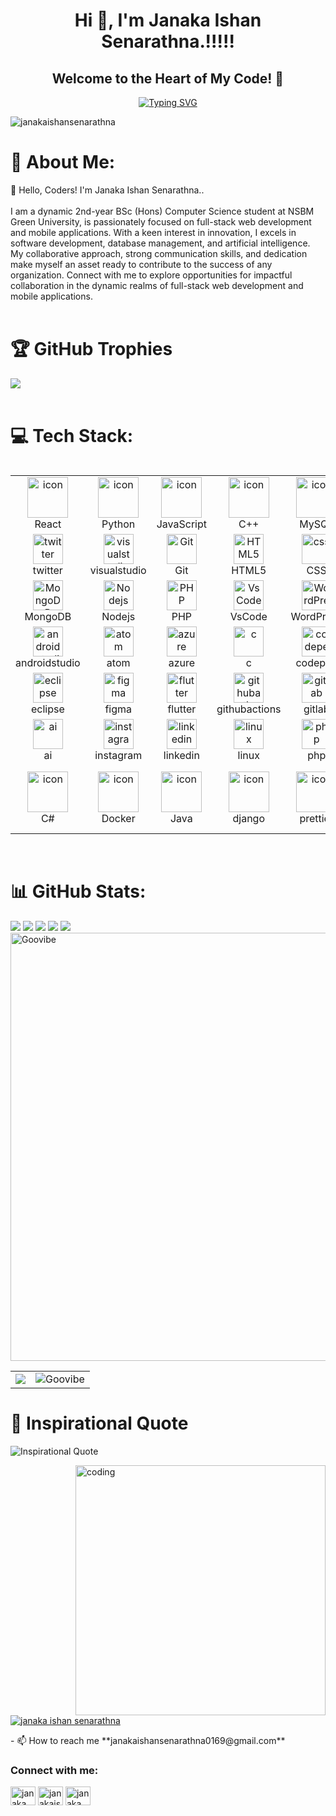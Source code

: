 <h1 align="center">Hi 👋, I'm Janaka Ishan Senarathna.!!!!!</h1>
<h2 align="center">Welcome to the Heart of My Code! 🚀</h3>

   <div align="center">
  <a href="https://git.io/typing-svg"><img src="https://readme-typing-svg.demolab.com?font=Fira+Code&size=19&pause=1000&width=435&lines=I'm +a+Trainee+Full+Stack+Developer; || .Frond+End+Developer; || .UI/UX Designer ; ---->.From+Gampaha+, Sri+lanka ...... ;" alt="Typing SVG" /></a>
</div> 




<p align="left"> <img src="https://komarev.com/ghpvc/?username=janakaishansenarathna&label=Profile%20views&color=0e75b6&style=flat" alt="janakaishansenarathna" /> </p>

# 💫 About Me:
👋 Hello, Coders! I'm Janaka Ishan Senarathna..<br><br>I am a dynamic 2nd-year BSc (Hons) Computer Science student at NSBM Green University, is passionately focused on full-stack web development and mobile applications. With a keen interest in innovation, I excels in software development, database management, and artificial intelligence. My collaborative approach, strong communication skills, and dedication make myself an asset ready to contribute to the success of any organization. Connect with me to explore opportunities for impactful collaboration in the dynamic realms of full-stack web development and mobile applications.<br><br>

# 🏆 GitHub Trophies
![](https://github-profile-trophy.vercel.app/?username=Janakaishansenarathna&theme=radical&no-frame=true&no-bg=true&margin-w=4) <br><br>

# 💻 Tech Stack:
<div style="display: flex; align-items: flex-start; align: align ">
    <table align="">
      <tr>
        <td align="center" width="96">
            <img src="https://techstack-generator.vercel.app/react-icon.svg" alt="icon" width="65" height="65" />
          <br>React
        </td>
        <td align="center" width="96">
          <a href="#macropower-tech">
            <img src="https://techstack-generator.vercel.app/python-icon.svg" alt="icon" width="65" height="65" />
          </a>
          <br>Python
        </td>
        <td align="center" width="96">
            <img src="https://techstack-generator.vercel.app/js-icon.svg" alt="icon" width="65" height="65" />
          <br>JavaScript
        </td>
        <td align="center" width="96">
            <img src="https://techstack-generator.vercel.app/cpp-icon.svg" alt="icon" width="65" height="65" />
          <br>C++
        </td>
        <td align="center" width="96">
            <img src="https://techstack-generator.vercel.app/mysql-icon.svg" alt="icon" width="65" height="65" />
          <br>MySQL
        </td>
        <td align="center" width="96">
            <img src="https://techstack-generator.vercel.app/github-icon.svg" alt="icon" width="65" height="65" />
            <br>Github  
        </td>
        <td align="center" width="96">
            <img src="https://techstack-generator.vercel.app/aws-icon.svg" alt="icon" width="65" height="65" />
          <br>AWS
        </td>
      </tr>
      <tr>
      <td align="center" width="96">
        <img src="https://skillicons.dev/icons?i=twitter" width="48" height="48" alt="twitter" />
        <br>twitter
        <td align="center" width="96">
          <img src="https://skillicons.dev/icons?i=visualstudio" width="48" height="48" alt="visualstudio" />
          <br>visualstudio
        </td>
        <td align="center" width="96"> 
            <img src="https://user-images.githubusercontent.com/25181517/192108372-f71d70ac-7ae6-4c0d-8395-51d8870c2ef0.png" width="48" height="48" alt="Git" />
          <br>Git
        </td>
        <td align="center"  width="96">
            <img src="https://skillicons.dev/icons?i=html" width="48" height="48" alt="HTML5" />
          <br>HTML5
        </td>
        <td align="center" width="96">
            <img src="https://skillicons.dev/icons?i=css" width="48" height="48" alt="css" />
          <br>CSS
        </td>
        <td align="center"  width="96">
            <img src="https://skillicons.dev/icons?i=bootstrap" width="48" height="48" alt="bootstrap" />
          <br>Bootstrap
        </td>
        <td align="center" width="96">
            <img src="https://skillicons.dev/icons?i=tailwind" width="48" height="48" alt="tailwind" />
          <br>Tailwind
        </td>
      </tr>
     <tr>
          <td align="center" width="96">
            <img src="https://skillicons.dev/icons?i=mongodb" width="48" height="48" alt="MongoDB" />
          <br>MongoDB
        </td>
            <td align="center" width="96">
            <img src="https://skillicons.dev/icons?i=nodejs" width="48" height="48" alt="Nodejs" />
          <br>Nodejs
          </td>
          </td>
        <td align="center" width="96">
            <img src="https://skillicons.dev/icons?i=php" width="48" height="48" alt="PHP" />
          <br>PHP
        </td>
                <td align="center" width="96">
            <img src="https://skillicons.dev/icons?i=vscode" width="48" height="48" alt="VsCode" />
          <br>VsCode
        </td>
                  <td align="center" width="96">
            <img src="https://skillicons.dev/icons?i=wordpress" width="48" height="48" alt="WordPress" />
          <br>WordPress
        </td>
                  <td align="center" width="96">
            <img src="https://skillicons.dev/icons?i=vue" width="48" height="48" alt="Vue" />
          <br>Vue
        </td>
                  <td align="center" width="96">
            <img src="https://skillicons.dev/icons?i=sass" width="48" height="48" alt="Sass" />
          <br>Sass
        </td>
     </tr>
     <tr>
        <td align="center" width="96">
            <img src="https://skillicons.dev/icons?i=androidstudio" width="48" height="48" alt="androidstudio" />
          <br>androidstudio
        </td>
          <td align="center" width="96">
            <img src="https://skillicons.dev/icons?i=atom" width="48" height="48" alt="atom" />
        <br>atom
        </td>
        </td>
      <td align="center" width="96">
        <img src="https://skillicons.dev/icons?i=azure" width="48" height="48" alt="azure" />
        <br>azure
      </td>
              <td align="center" width="96">
                <img src="https://skillicons.dev/icons?i=c" width="48" height="48" alt="c" />
        <br>c
      </td>
                <td align="center" width="96">
                    <img src="https://skillicons.dev/icons?i=codepen" width="48" height="48" alt="codepen" />
        <br>codepen
      </td>
                <td align="center" width="96">
                    <img src="https://skillicons.dev/icons?i=dart" width="48" height="48" alt="dart" />
        <br>dart
      </td>
                <td align="center" width="96">
                    <img src="https://skillicons.dev/icons?i=discord" width="48" height="48" alt="discord" />
        <br>discord
      </td>
   </tr>
   <tr>
    <td align="center" width="96">
        <img src="https://skillicons.dev/icons?i=eclipse" width="48" height="48" alt="eclipse" />
      <br>eclipse
    </td>
      <td align="center" width="96">
        <img src="https://skillicons.dev/icons?i=figma" width="48" height="48" alt="figma" />
    <br>figma
    </td>
    </td>
  <td align="center" width="96">
    <img src="https://skillicons.dev/icons?i=flutter" width="48" height="48" alt="flutter" />
    <br>flutter
  </td>
          <td align="center" width="96">
            <img src="https://skillicons.dev/icons?i=githubactions" width="48" height="48" alt="githubactions" />
    <br>githubactions
  </td>
            <td align="center" width="96">
                <img src="https://skillicons.dev/icons?i=gitlab" width="48" height="48" alt="gitlab" />
    <br>gitlab
  </td>
            <td align="center" width="96">
                <img src="https://skillicons.dev/icons?i=heroku" width="48" height="48" alt="heroku" />
    <br>heroku
  </td>
            <td align="center" width="96">
                <img src="https://skillicons.dev/icons?i=idea" width="48" height="48" alt="idea" />
    <br>idea
  </td>
</tr>
<tr>
    <td align="center" width="96">
        <img src="https://skillicons.dev/icons?i=ai" width="48" height="48" alt="ai" />
      <br>ai
    </td>
      <td align="center" width="96">
        <img src="https://skillicons.dev/icons?i=instagram" width="48" height="48" alt="instagram" />
    <br>instagram
    </td>
    </td>
  <td align="center" width="96">
    <img src="https://skillicons.dev/icons?i=linkedin" width="48" height="48" alt="linkedin" />
    <br>linkedin
  </td>
          <td align="center" width="96">
            <img src="https://skillicons.dev/icons?i=linux" width="48" height="48" alt="linux" />
    <br>linux
  </td>
            <td align="center" width="96">
                <img src="https://skillicons.dev/icons?i=php" width="48" height="48" alt="php" />
    <br>php
  </td>
            <td align="center" width="96">
                <img src="https://skillicons.dev/icons?i=postman" width="48" height="48" alt="postman" />
    <br>postman
  </td>
            <td align="center" width="96">
                <img src="https://skillicons.dev/icons?i=powershell" width="48" height="48" alt="powershell" />
    <br>powershell
  </td>
</tr>
   <tr>
    <td align="center" width="96">
        <img src="https://techstack-generator.vercel.app/csharp-icon.svg" alt="icon" width="65" height="65" />
      <br>C#
    </td>
      <td align="center" width="96">
        <img src="https://techstack-generator.vercel.app/docker-icon.svg" alt="icon" width="65" height="65" />
    <br>Docker
    </td>
    </td>
  <td align="center" width="96">
    <img src="https://techstack-generator.vercel.app/java-icon.svg" alt="icon" width="65" height="65" />
    <br>Java
  </td>
          <td align="center" width="96">
            <img src="https://techstack-generator.vercel.app/django-icon.svg" alt="icon" width="65" height="65" />
    <br>django
  </td>
            <td align="center" width="96">
                <img src="https://techstack-generator.vercel.app/prettier-icon.svg" alt="icon" width="65" height="65" />
    <br>prettier
  </td>
            <td align="center" width="96">
                <img src="https://techstack-generator.vercel.app/redux-icon.svg" alt="icon" width="65" height="65" />
    <br>Vue
  </td>
            <td align="center" width="96">
                <img src="https://techstack-generator.vercel.app/testinglibrary-icon.svg" alt="icon" width="65" height="65" />
    <br>Testing Libry
  </td>
</tr>
    </table></div>
    <br>

# 📊 GitHub Stats:

![](http://github-profile-summary-cards.vercel.app/api/cards/profile-details?username=Janakaishansenarathna&theme=midnight_purple)
![](http://github-profile-summary-cards.vercel.app/api/cards/repos-per-language?username=Janakaishansenarathna&theme=midnight_purple) 
![](http://github-profile-summary-cards.vercel.app/api/cards/most-commit-language?username=Janakaishansenarathna&theme=midnight_purple) 
![](http://github-profile-summary-cards.vercel.app/api/cards/stats?username=Janakaishansenarathna&theme=midnight_purple)
![](http://github-profile-summary-cards.vercel.app/api/cards/productive-time?username=Janakaishansenarathna&theme=midnight_purple&utcOffset=8)
<img src="http://github-readme-streak-stats.herokuapp.com?user=Janakaishansenarathna&theme=chartreuse-dark&hide_border=true" alt="Goovibe" width="685" height="">



<table>
   <tr>
      <td><img src="https://github-contributor-stats.vercel.app/api?username=Janakaishansenarathna&limit=5&theme=chartreuse-dark&hide_border=true&combine_all_yearly_contributions=true" width="" height=""></td>
      <td><img src="https://github-readme-stats.vercel.app/api?username=Janakaishansenarathna&&theme=chartreuse-dark&hide_border=true" alt="Goovibe" width="" height=""></td>
   </tr>
</table>


# 🚀 Inspirational Quote

![Inspirational Quote](https://quotes-github-readme.vercel.app/api?type=vertical&theme=dark)</p>




<p><img align="right" alt="coding" width="400" src="https://cdn.dribbble.com/users/1162077/screenshots/3848914/programmer.gif"</p>
<p align="left"> <a href="https://twitter.com/janaka ishan senarathna" target="blank"><img src="https://img.shields.io/twitter/follow/janaka ishan senarathna?logo=twitter&style=for-the-badge" alt="janaka ishan senarathna" /></a> </p>
- 📫 How to reach me **janakaishansenarathna0169@gmail.com**

<h3 align="left">Connect with me:</h3>
<p align="left">
<a href="https://twitter.com/janaka ishan senarathna" target="blank"><img align="center" src="https://raw.githubusercontent.com/rahuldkjain/github-profile-readme-generator/master/src/images/icons/Social/twitter.svg" alt="janaka ishan senarathna" height="30" width="40" /></a>
<a href="https://linkedin.com/in/janakaishansenarathna" target="blank"><img align="center" src="https://raw.githubusercontent.com/rahuldkjain/github-profile-readme-generator/master/src/images/icons/Social/linked-in-alt.svg" alt="janakaishansenarathna" height="30" width="40" /></a>
<a href="https://fb.com/janaka ishan senarathna" target="blank"><img align="center" src="https://raw.githubusercontent.com/rahuldkjain/github-profile-readme-generator/master/src/images/icons/Social/facebook.svg" alt="janaka senarathna" height="30" width="40" /></a>
</p>


